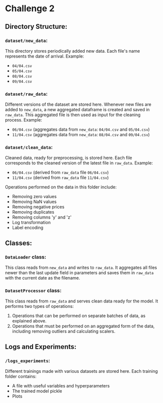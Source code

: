 # Challenge 2

## Directory Structure:

### `dataset/new_data`:
This directory stores periodically added new data. Each file's name represents the date of arrival. Example:
- `04/04.csv`
- `05/04.csv`
- `08/04.csv`
- `09/04.csv`

### `dataset/raw_data`:
Different versions of the dataset are stored here. Whenever new files are added to `new_data`, a new aggregated dataframe is created and saved in `raw_data`. This aggregated file is then used as input for the cleaning process. Example:
- `06/04.csv` (aggregates data from `new_data`: `04/04.csv` and `05/04.csv`)
- `11/04.csv` (aggregates data from `new_data`: `08/04.csv` and `09/04.csv`)

### `dataset/clean_data`:
Cleaned data, ready for preprocessing, is stored here. Each file corresponds to the cleaned version of the latest file in `raw_data`. Example:
- `06/04.csv` (derived from `raw_data` file `06/04.csv`)
- `11/04.csv` (derived from `raw_data` file `11/04.csv`)

Operations performed on the data in this folder include:
- Removing zero values
- Removing NaN values
- Removing negative prices
- Removing duplicates
- Removing columns 'y' and 'z'
- Log transformation
- Label encoding

## Classes:

### `DataLoader` class:
This class reads from `new_data` and writes to `raw_data`. It aggregates all files newer than the last update field in parameters and saves them in `raw_data` with the current date as the filename.

### `DatasetProcessor` class:
This class reads from `raw_data` and serves clean data ready for the model. It performs two types of operations:
1. Operations that can be performed on separate batches of data, as explained above.
2. Operations that must be performed on an aggregated form of the data, including removing outliers and calculating scalers.

## Logs and Experiments:

### `/logs_experiments`:
Different trainings made with various datasets are stored here. Each training folder contains:
- A file with useful variables and hyperparameters
- The trained model pickle
- Plots
